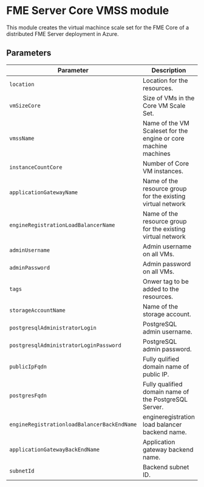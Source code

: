 # FME Server Core VMSS module
This module creates the virtual machince scale set for the FME Core of a distributed FME Server deployment in Azure.
## Parameters
|Parameter|Description|
|---|---|
`location`|Location for the resources.|
`vmSizeCore`|Size of VMs in the Core VM Scale Set.|
`vmssName`|Name of the VM Scaleset for the engine or core machine machines|
`instanceCountCore`|Number of Core VM instances.|
`applicationGatewayName`|Name of the resource group for the existing virtual network|
`engineRegistrationLoadBalancerName`|Name of the resource group for the existing virtual network|
`adminUsername`|Admin username on all VMs.|
`adminPassword`|Admin password on all VMs.|
`tags`|Onwer tag to be added to the resources.|
`storageAccountName`|Name of the storage account.|
`postgresqlAdministratorLogin`|PostgreSQL admin username.|
`postgresqlAdministratorLoginPassword`|PostgreSQL admin password.|
`publicIpFqdn`|Fully qulified domain name of public IP.|
`postgresFqdn`|Fully qualified domain name of the PostgreSQL Server.|
`engineRegistrationloadBalancerBackEndName`|engineregistration load balancer backend name.|
`applicationGatewayBackEndName`|Application gateway backend name.|
`subnetId`|Backend subnet ID.|





